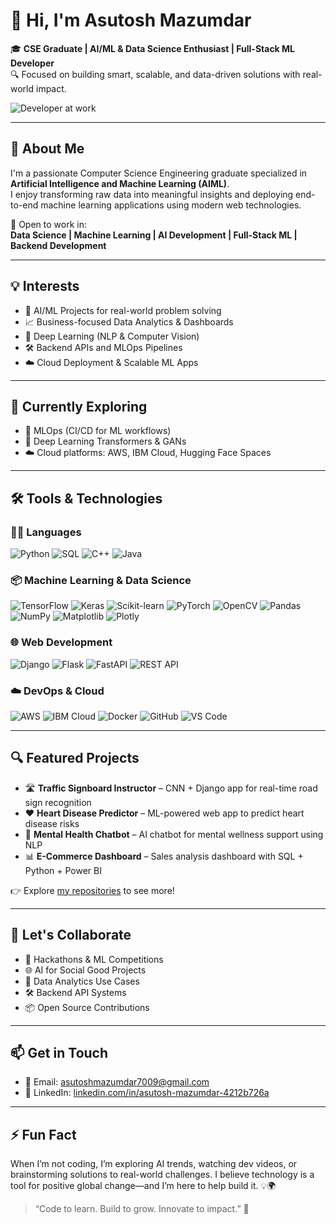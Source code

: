 # 👋 Hi, I'm Asutosh Mazumdar

🎓 **CSE Graduate | AI/ML & Data Science Enthusiast | Full-Stack ML Developer**  
🔍 Focused on building smart, scalable, and data-driven solutions with real-world impact.

![Developer at work](./developer.gif)

---

## 🚀 About Me

I'm a passionate Computer Science Engineering graduate specialized in **Artificial Intelligence and Machine Learning (AIML)**.  
I enjoy transforming raw data into meaningful insights and deploying end-to-end machine learning applications using modern web technologies.

💼 Open to work in:  
**Data Science | Machine Learning | AI Development | Full-Stack ML | Backend Development**

---

## 💡 Interests

- 🤖 AI/ML Projects for real-world problem solving  
- 📈 Business-focused Data Analytics & Dashboards  
- 🧠 Deep Learning (NLP & Computer Vision)  
- 🛠️ Backend APIs and MLOps Pipelines  
- ☁️ Cloud Deployment & Scalable ML Apps

---

## 🧠 Currently Exploring

- 🔁 MLOps (CI/CD for ML workflows)  
- 🧠 Deep Learning Transformers & GANs  
- ☁️ Cloud platforms: AWS, IBM Cloud, Hugging Face Spaces

---

## 🛠️ Tools & Technologies

### 👨‍💻 Languages
![Python](https://img.shields.io/badge/Python-3776AB?style=flat-square&logo=python&logoColor=white)
![SQL](https://img.shields.io/badge/SQL-4479A1?style=flat-square&logo=mysql&logoColor=white)
![C++](https://img.shields.io/badge/C++-00599C?style=flat-square&logo=c%2B%2B&logoColor=white)
![Java](https://img.shields.io/badge/Java-ED8B00?style=flat-square&logo=java&logoColor=white)

### 📦 Machine Learning & Data Science
![TensorFlow](https://img.shields.io/badge/TensorFlow-FF6F00?style=flat-square&logo=tensorflow&logoColor=white)
![Keras](https://img.shields.io/badge/Keras-D00000?style=flat-square&logo=keras&logoColor=white)
![Scikit-learn](https://img.shields.io/badge/Scikit--Learn-F7931E?style=flat-square&logo=scikit-learn&logoColor=white)
![PyTorch](https://img.shields.io/badge/PyTorch-EE4C2C?style=flat-square&logo=pytorch&logoColor=white)
![OpenCV](https://img.shields.io/badge/OpenCV-27338E?style=flat-square&logo=opencv&logoColor=white)
![Pandas](https://img.shields.io/badge/Pandas-150458?style=flat-square&logo=pandas)
![NumPy](https://img.shields.io/badge/NumPy-013243?style=flat-square&logo=numpy)
![Matplotlib](https://img.shields.io/badge/Matplotlib-11557C?style=flat-square&logo=plotly)
![Plotly](https://img.shields.io/badge/Plotly-3F4F75?style=flat-square&logo=plotly)

### 🌐 Web Development
![Django](https://img.shields.io/badge/Django-092E20?style=flat-square&logo=django)
![Flask](https://img.shields.io/badge/Flask-000000?style=flat-square&logo=flask)
![FastAPI](https://img.shields.io/badge/FastAPI-009688?style=flat-square&logo=fastapi)
![REST API](https://img.shields.io/badge/REST%20API-FF6F00?style=flat-square&logo=api)

### ☁️ DevOps & Cloud
![AWS](https://img.shields.io/badge/AWS-FF9900?style=flat-square&logo=amazon-aws)
![IBM Cloud](https://img.shields.io/badge/IBM%20Cloud-1261FE?style=flat-square&logo=ibmcloud)
![Docker](https://img.shields.io/badge/Docker-2496ED?style=flat-square&logo=docker&logoColor=white)
![GitHub](https://img.shields.io/badge/GitHub-181717?style=flat-square&logo=github)
![VS Code](https://img.shields.io/badge/VSCode-007ACC?style=flat-square&logo=visual-studio-code)

---

## 🔍 Featured Projects

- 🛣️ **Traffic Signboard Instructor** – CNN + Django app for real-time road sign recognition  
- ❤️ **Heart Disease Predictor** – ML-powered web app to predict heart disease risks  
- 🧠 **Mental Health Chatbot** – AI chatbot for mental wellness support using NLP  
- 📊 **E-Commerce Dashboard** – Sales analysis dashboard with SQL + Python + Power BI

👉 Explore [my repositories](https://github.com/Asutosh-21?tab=repositories) to see more!

---

## 🤝 Let's Collaborate

- 🔭 Hackathons & ML Competitions  
- 🌐 AI for Social Good Projects  
- 🧪 Data Analytics Use Cases  
- 🛠️ Backend API Systems  
- 📦 Open Source Contributions

---

## 📫 Get in Touch

- 📧 Email: [asutoshmazumdar7009@gmail.com](mailto:asutoshmazumdar7009@gmail.com)  
- 💼 LinkedIn: [linkedin.com/in/asutosh-mazumdar-4212b726a](https://linkedin.com/in/asutosh-mazumdar-4212b726a)

---

## ⚡ Fun Fact

When I’m not coding, I’m exploring AI trends, watching dev videos, or brainstorming solutions to real-world challenges. I believe technology is a tool for positive global change—and I’m here to help build it. 💡🌍

> “Code to learn. Build to grow. Innovate to impact.” 🚀
